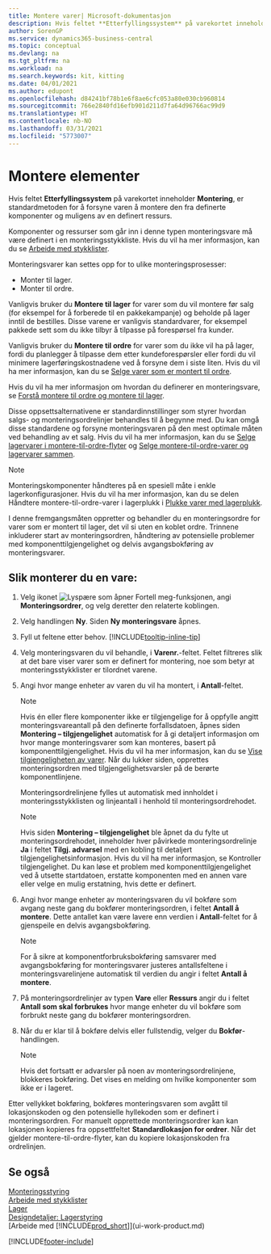 ```yaml
---
title: Montere varer| Microsoft-dokumentasjon
description: Hvis feltet **Etterfyllingssystem** på varekortet inneholder **Montering**, er standardmetoden for å forsyne varen å montere den fra definerte komponenter og muligens av en definert ressurs.
author: SorenGP
ms.service: dynamics365-business-central
ms.topic: conceptual
ms.devlang: na
ms.tgt_pltfrm: na
ms.workload: na
ms.search.keywords: kit, kitting
ms.date: 04/01/2021
ms.author: edupont
ms.openlocfilehash: d84241bf78b1e6f8ae6cfc053a80e030cb960814
ms.sourcegitcommit: 766e2840fd16efb901d211d7fa64d96766ac99d9
ms.translationtype: HT
ms.contentlocale: nb-NO
ms.lasthandoff: 03/31/2021
ms.locfileid: "5773007"
---
```

# <a name="assemble-items"></a>Montere elementer
Hvis feltet **Etterfyllingssystem** på varekortet inneholder **Montering**, er standardmetoden for å forsyne varen å montere den fra definerte komponenter og muligens av en definert ressurs.  

Komponenter og ressurser som går inn i denne typen monteringsvare må være definert i en monteringsstykkliste. Hvis du vil ha mer informasjon, kan du se [Arbeide med stykklister](inventory-how-work-BOMs.md).  

Monteringsvarer kan settes opp for to ulike monteringsprosesser:  

-   Monter til lager.  
-   Monter til ordre.  

Vanligvis bruker du **Montere til lager** for varer som du vil montere før salg (for eksempel for å forberede til en pakkekampanje) og beholde på lager inntil de bestilles. Disse varene er vanligvis standardvarer, for eksempel pakkede sett som du ikke tilbyr å tilpasse på forespørsel fra kunder.  

Vanligvis bruker du **Montere til ordre** for varer som du ikke vil ha på lager, fordi du planlegger å tilpasse dem etter kundeforespørsler eller fordi du vil minimere lagerføringskostnadene ved å forsyne dem i siste liten. Hvis du vil ha mer informasjon, kan du se [Selge varer som er montert til ordre](assembly-how-to-sell-items-assembled-to-order.md).  

Hvis du vil ha mer informasjon om hvordan du definerer en monteringsvare, se [Forstå montere til ordre og montere til lager](assembly-assemble-to-order-or-assemble-to-stock.md).  

Disse oppsettsalternativene er standardinnstillinger som styrer hvordan salgs- og monteringsordrelinjer behandles til å begynne med. Du kan omgå disse standardene og forsyne monteringsvaren på den mest optimale måten ved behandling av et salg. Hvis du vil ha mer informasjon, kan du se [Selge lagervarer i montere-til-ordre-flyter](assembly-how-to-sell-assemble-to-order-items-and-inventory-items-together.md) og [Selge montere-til-ordre-varer og lagervarer sammen](assembly-how-to-sell-assemble-to-order-items-and-inventory-items-together.md).

> [!NOTE]  
> Monteringskomponenter håndteres på en spesiell måte i enkle lagerkonfigurasjoner. Hvis du vil ha mer informasjon, kan du se delen Håndtere montere-til-ordre-varer i lagerplukk i [Plukke varer med lagerplukk](warehouse-how-to-pick-items-with-inventory-picks.md).   

I denne fremgangsmåten oppretter og behandler du en monteringsordre for varer som er montert til lager, det vil si uten en koblet ordre. Trinnene inkluderer start av monteringsordren, håndtering av potensielle problemer med komponenttilgjengelighet og delvis avgangsbokføring av monteringsvarer.

## <a name="to-assemble-an-item"></a>Slik monterer du en vare:  
1.  Velg ikonet ![Lyspære som åpner Fortell meg-funksjonen](media/ui-search/search_small.png "Fortell hva du vil gjøre"), angi **Monteringsordrer**, og velg deretter den relaterte koblingen.  
2.  Velg handlingen **Ny**. Siden **Ny monteringsvare** åpnes.  
3.  Fyll ut feltene etter behov. [!INCLUDE[tooltip-inline-tip](includes/tooltip-inline-tip_md.md)]
4.  Velg monteringsvaren du vil behandle, i **Varenr.**-feltet. Feltet filtreres slik at det bare viser varer som er definert for montering, noe som betyr at monteringsstykklister er tilordnet varene.  
5.  Angi hvor mange enheter av varen du vil ha montert, i **Antall**-feltet.  

    > [!NOTE]  
    >  Hvis én eller flere komponenter ikke er tilgjengelige for å oppfylle angitt monteringsvareantall på den definerte forfallsdatoen, åpnes siden **Montering – tilgjengelighet** automatisk for å gi detaljert informasjon om hvor mange monteringsvarer som kan monteres, basert på komponenttilgjengelighet. Hvis du vil ha mer informasjon, kan du se [Vise tilgjengeligheten av varer](inventory-how-availability-overview.md). Når du lukker siden, opprettes monteringsordren med tilgjengelighetsvarsler på de berørte komponentlinjene.  

    Monteringsordrelinjene fylles ut automatisk med innholdet i monteringsstykklisten og linjeantall i henhold til monteringsordrehodet.  

    > [!NOTE]  
    >  Hvis siden **Montering – tilgjengelighet** ble åpnet da du fylte ut monteringsordrehodet, inneholder hver påvirkede monteringsordrelinje **Ja** i feltet **Tilgj. advarsel** med en kobling til detaljert tilgjengelighetsinformasjon. Hvis du vil ha mer informasjon, se Kontroller tilgjengelighet. Du kan løse et problem med komponenttilgjengelighet ved å utsette startdatoen, erstatte komponenten med en annen vare eller velge en mulig erstatning, hvis dette er definert.  

6.  Angi hvor mange enheter av monteringsvaren du vil bokføre som avgang neste gang du bokfører monteringsordren, i feltet **Antall å montere**. Dette antallet kan være lavere enn verdien i **Antall**-feltet for å gjenspeile en delvis avgangsbokføring.  

    > [!NOTE]  
    >  For å sikre at komponentforbruksbokføring samsvarer med avgangsbokføring for monteringsvarer justeres antallsfeltene i monteringsvarelinjene automatisk til verdien du angir i feltet **Antall å montere**.  
7.  På monteringsordrelinjer av typen **Vare** eller **Ressurs** angir du i feltet **Antall som skal forbrukes** hvor mange enheter du vil bokføre som forbrukt neste gang du bokfører monteringsordren.
8.  Når du er klar til å bokføre delvis eller fullstendig, velger du **Bokfør**-handlingen.  

    > [!NOTE]  
    >  Hvis det fortsatt er advarsler på noen av monteringsordrelinjene, blokkeres bokføring. Det vises en melding om hvilke komponenter som ikke er i lageret.  

Etter vellykket bokføring, bokføres monteringsvaren som avgått til lokasjonskoden og den potensielle hyllekoden som er definert i monteringsordren. For manuelt opprettede monteringsordrer kan kan lokasjonen kopieres fra oppsettfeltet **Standardlokasjon for ordrer**. Når det gjelder montere-til-ordre-flyter, kan du kopiere lokasjonskoden fra ordrelinjen.  

## <a name="see-also"></a>Se også
[Monteringsstyring](assembly-assemble-items.md)  
[Arbeide med stykklister](inventory-how-work-BOMs.md)  
[Lager](inventory-manage-inventory.md)  
[Designdetaljer: Lagerstyring](design-details-warehouse-management.md)  
[Arbeide med [!INCLUDE[prod_short](includes/prod_short.md)]](ui-work-product.md)


[!INCLUDE[footer-include](includes/footer-banner.md)]